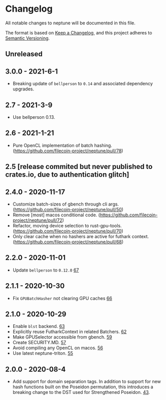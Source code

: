 # Changelog

All notable changes to neptune will be documented in this file.

The format is based on [Keep a Changelog](https://keepachangelog.com/en/1.0.0/),
and this project adheres to [Semantic Versioning](https://book.async.rs/overview/stability-guarantees.html).

## Unreleased

## 3.0.0 - 2021-6-1
- Breaking update of `bellperson` to `0.14` and associated dependency upgrades.

## 2.7 - 2021-3-9
- Use bellperson 0.13.

## 2.6 - 2021-1-21
- Pure OpenCL implementation of batch hashing. (https://github.com/filecoin-project/neptune/pull/78)

## 2.5 [release commited but never published to crates.io, due to authentication glitch]

## 2.4.0 - 2020-11-17

- Customize batch-sizes of gbench through cli args. (https://github.com/filecoin-project/neptune/pull/50)
- Remove [most] macos conditional code. (https://github.com/filecoin-project/neptune/pull/72)
- Refactor, moving device selection to rust-gpu-tools. (https://github.com/filecoin-project/neptune/pull/70)
- Only clear cache when no hashers are active for futhark context. (https://github.com/filecoin-project/neptune/pull/68)

## 2.2.0 - 2020-11-01

- Update `bellperson` to `0.12.0`
  [67](https://github.com/filecoin-project/neptune/pull/67)

## 2.1.1 - 2020-10-30

- Fix `GPUBatchHasher` not clearing GPU caches
  [66](https://github.com/filecoin-project/neptune/pull/66)

## 2.1.0 - 2020-10-29

- Enable `blst` backend.
  [63](https://github.com/filecoin-project/neptune/pull/63)
- Explicitly reuse FutharkContext in related Batchers.
  [62](https://github.com/filecoin-project/neptune/pull/62)
- Make GPUSelector accessible from gbench.
  [59](https://github.com/filecoin-project/neptune/pull/59)
- Create SECURITY.MD.
  [57](https://github.com/filecoin-project/neptune/pull/57)
- Avoid compiling any OpenCL on macos.
  [56](https://github.com/filecoin-project/neptune/pull/56)
- Use latest neptune-triton.
  [55](https://github.com/filecoin-project/neptune/pull/55)

## 2.0.0 - 2020-08-4

- Add support for domain separation tags. In addition to support for new hash functions built on the Poseidon permutation,
  this introduces a breaking change to the DST used for Strengthened Poseidon.
  [43](https://github.com/filecoin-project/neptune/pull/43).

